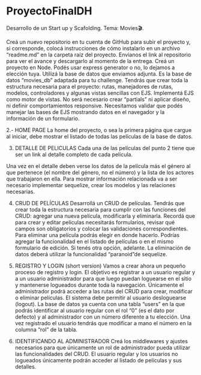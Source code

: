 # ProyectoFinalDH
Desarrollo de un Start up y Scafolding. Tema: Movies🎬.

Creá un nuevo repositorio en tu cuenta de GitHub para subir el proyecto y, si corresponde,
colocá instrucciones de cómo instalarlo en un archivo “readme.md” en la carpeta raíz del
proyecto. Envianos el link al repositorio para ver el avance y descargarlo al momento de la
entrega.
Creá un proyecto en Node. Podés usar express generator o no, lo dejamos a elección tuya.
Utilizá la base de datos que enviamos adjunta. Es la base de datos “movies_db” adaptada
para tu challenge.
Tendrás que crear toda la estructura necesaria para el proyecto: rutas, manejadores de
rutas, modelos, controladores y algunas vistas sencillas con EJS.
Implementá EJS como motor de vistas. No será necesario crear “partials” ni aplicar diseño,
ni definir comportamientos responsive. Necesitamos validar que podés manejar las bases
de EJS mostrando datos en el navegador y la información de un formulario.

2.- HOME PAGE
La home del proyecto, o sea la primera página que cargue al iniciar, debe mostrar el listado
de todas las películas de la base de datos.

3. DETALLE DE PELICULAS
Cada una de las películas del punto 2 tiene que ser un link al detalle completo de cada
película.

Una vez en el detalle deben verse los datos de la película más el género al que pertenece
(el nombre del género, no el número) y la lista de los actores que trabajaron en ella. Para
mostrar información relacionada va a ser necesario implementar sequelize, crear los
modelos y las relaciones necesarias.

4. CRUD DE PELÍCULAS
Desarrollá un CRUD de películas. Tendrás que crear toda la estructura necesaria para
cumplir con las funciones del CRUD: agregar una nueva película, modificarla y eliminarla.
Recordá que para crear y editar películas necesitarás formularios, revisar qué campos son
obligatorios y colocar las validaciones correspondientes.
Para eliminar una película podrás elegir en donde hacerlo. Podrías agregar la funcionalidad
en el listado de películas o en el mismo formulario de edición. Si tenés otra opción,
adelante.
La eliminación de datos deberá utilizar la funcionalidad “paranoid”de sequelize.

5. REGISTRO Y LOGIN (short version)
Vamos a crear ahora un pequeño proceso de registro y login. El objetivo es registrar a un
usuario regular y a un usuario administrador para que luego puedan loguearse en el sitio y
mantenerse logueados durante toda la navegación. Únicamente el administrador podrá
acceder a las rutas del CRUD para crear, modificar o eliminar películas.
El sistema debe permitir al usuario desloguearse (logout).
La base de datos ya cuenta con una tabla “users” en la que podrás identificar al usuario
regular con el rol “0” (es el dato por defecto) y al administrador con un número diferente a tu
elección. Una vez registrado el usuario tendrás que modificar a mano el número en la
columna “rol” de la tabla.

6. IDENTIFICANDO AL ADMINISTRADOR
Creá los middlewares y ajustes necesarios para que únicamente un rol de administrador
pueda utilizar las funcionalidades del CRUD.
El usuario regular y los usuarios no logueados únicamente podrán acceder al listado de
películas y sus detalles.
